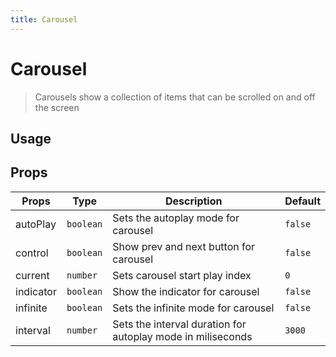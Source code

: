 ```yaml
---
title: Carousel
---
```


# Carousel

> Carousels show a collection of items that can be scrolled on and off the screen

## Usage

<usage name="carousel"></usage>

## Props

| Props     | Type      | Description                                                 | Default |
| --------- | --------- | ----------------------------------------------------------- | ------- |
| autoPlay  | `boolean` | Sets the autoplay mode for carousel                         | `false` |
| control   | `boolean` | Show prev and next button for carousel                      | `false` |
| current   | `number`  | Sets carousel start play index                              | `0`     |
| indicator | `boolean` | Show the indicator for carousel                             | `false` |
| infinite  | `boolean` | Sets the infinite mode for carousel                         | `false` |
| interval  | `number`  | Sets the interval duration for autoplay mode in miliseconds | `3000`  |
